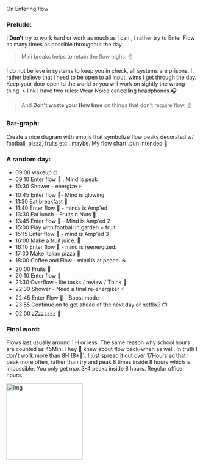 On Entering flow<!--more--> 

### Prelude:
I **Don't** try to work hard or work as much as I can , I rather try to Enter Flow as many times as possible throughout the day. 
> Mini breaks helps to retain the flow highs. ☝️

I do not believe in systems to keep you in check, all systems are prisons. I rather believe that I need to be open to all input, wims i get through the day. Keep your door open to the world or you will work on sightly the wrong thing. <-link
I have two rules: Wear Noice cancelling headphones.🎧  
> And **Don't waste your flow time** on things that don't require flow. ☝️ 

### Bar-graph:
Create a nice diagram with emojis that symbolize flow peaks decorated w/ football, pizza, fruits etc...maybe. My flow chart..pun intended 🤣

### A random day: 
- 09:00 wakeup ⏰
- 09:10 Enter flow 💯 . Mind is peak
- 10:30 Shower - energize ⚡
- 10:45 Enter flow 💯-  Mind is glowing
- 11:30 Eat breakfast 🥐
- 11:40 Enter flow 💯 - minds is Amp'ed
- 13:30 Eat lunch - Fruits n Nuts 🍓
- 13:45 Enter flow 💯 - Mind is Amp'ed 2
- 15:00 Play with football in garden + fruit
- 15:15 Enter flow 💯 - mind is Amp'ed 3
- 16:00 Make a fruit juice. 🍏
- 16:10 Enter flow 💯 - mind is reenergized. 
- 17:30 Make Italian pizza 🍕
- 18:00 Coffee and Flow - mind is at peace. ☕
- 20:00 Fruits 🍊
- 20:10 Enter flow 💯
- 21:30 Overflow - lite tasks / review / Think 🤔
- 22:30 Shower - Need a final re-energizer ⚡
- 22:45 Enter Flow 💯 - Boost mode
- 23:55 Continue on to get ahead of the next day or netflix? 📺
- 02:00 zZzzzzzz 🛌

### Final word:

Flows last usually around 1 H or less. The same reason why school hours are counted as 45Min. They 👀 knew about flow back-when as well. In truth I don't work more than 8H (8*💯). I just spread it out over 17Hours so that I peak more often, rather than try and peak 8 times inside 8 hours which is impossible. You only get max 3-4 peaks inside 8 hours. Regular office hours. 

<img width="200" alt="img" src="https://media.giphy.com/media/26ufdipQqU2lhNA4g/giphy.gif">

